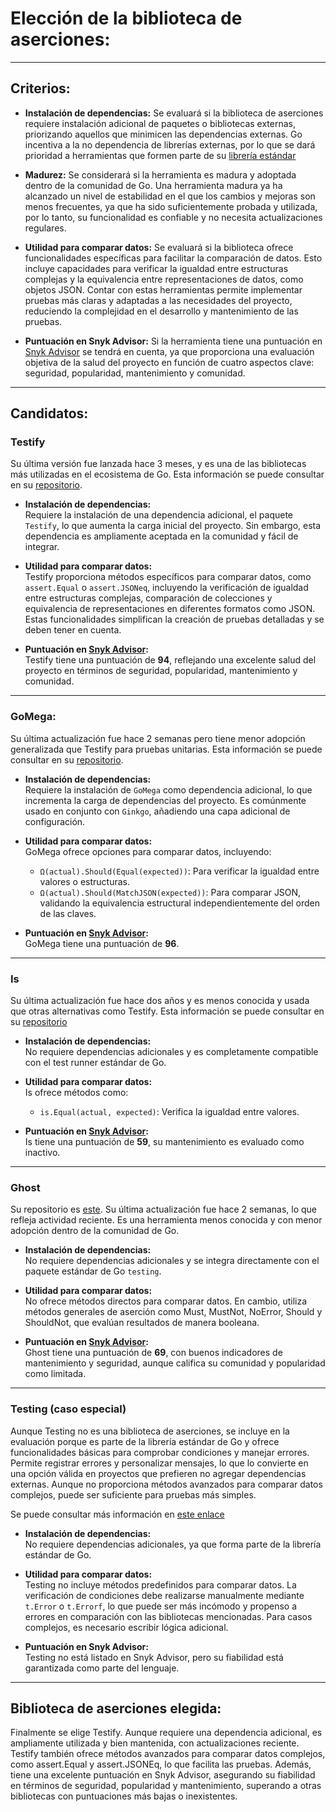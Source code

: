 # Elección de la biblioteca de aserciones:

---

## Criterios:


- **Instalación de dependencias:** Se evaluará si la biblioteca de aserciones requiere instalación adicional de paquetes o bibliotecas externas, priorizando aquellos que minimicen las dependencias externas. Go incentiva a la no dependencia de librerías externas, por lo que se dará prioridad a herramientas que formen parte de su [librería estándar](https://pkg.go.dev/std)

- **Madurez:** Se considerará si la herramienta es madura y adoptada dentro de la comunidad de Go. Una herramienta madura ya ha alcanzado un nivel de estabilidad en el que los cambios y mejoras son menos frecuentes, ya que ha sido suficientemente probada y utilizada, por lo tanto, su funcionalidad es confiable y no necesita actualizaciones regulares.

- **Utilidad para comparar datos:** Se evaluará si la biblioteca ofrece funcionalidades específicas para facilitar la comparación de datos. Esto incluye capacidades para verificar la igualdad entre estructuras complejas y la equivalencia entre representaciones de datos, como objetos JSON. Contar con estas herramientas permite implementar pruebas más claras y adaptadas a las necesidades del proyecto, reduciendo la complejidad en el desarrollo y mantenimiento de las pruebas.

- **Puntuación en Snyk Advisor:** Si la herramienta tiene una puntuación en [Snyk Advisor](https://snyk.io/advisor/golang) se tendrá en cuenta, ya que proporciona una evaluación objetiva de la salud del proyecto en función de cuatro aspectos clave: seguridad, popularidad, mantenimiento y comunidad.


---

## Candidatos:

### **Testify**

Su última versión fue lanzada hace 3 meses, y es una de las bibliotecas más utilizadas en el ecosistema de Go. Esta información se puede consultar en su [repositorio](https://github.com/stretchr/testify).

- **Instalación de dependencias:**  
  Requiere la instalación de una dependencia adicional, el paquete `Testify`, lo que aumenta la carga inicial del proyecto. Sin embargo, esta dependencia es ampliamente aceptada en la comunidad y fácil de integrar.  

- **Utilidad para comparar datos:**  
  Testify proporciona métodos específicos para comparar datos, como `assert.Equal` o `assert.JSONeq`, incluyendo la verificación de igualdad entre estructuras complejas, comparación de colecciones y equivalencia de representaciones en diferentes formatos como JSON. Estas funcionalidades simplifican la creación de pruebas detalladas y se deben tener en cuenta.

- **Puntuación en [Snyk Advisor](https://snyk.io/advisor/golang/github.com/stretchr/testify):**  
  Testify tiene una puntuación de **94**, reflejando una excelente salud del proyecto en términos de seguridad, popularidad, mantenimiento y comunidad.  
 
---

### **GoMega:** 

Su última actualización fue hace 2 semanas pero tiene menor adopción generalizada que Testify para pruebas unitarias. Esta información se puede consultar en su [repositorio](https://github.com/onsi/gomega).

- **Instalación de dependencias:**  
  Requiere la instalación de `GoMega` como dependencia adicional, lo que incrementa la carga de dependencias del proyecto. Es comúnmente usado en conjunto con `Ginkgo`, añadiendo una capa adicional de configuración.  
  
- **Utilidad para comparar datos:**  
  GoMega ofrece opciones  para comparar datos, incluyendo:  
  - `Ω(actual).Should(Equal(expected))`: Para verificar la igualdad entre valores o estructuras.  
  - `Ω(actual).Should(MatchJSON(expected))`: Para comparar JSON, validando la equivalencia estructural independientemente del orden de las claves.  
 
- **Puntuación en [Snyk Advisor](https://snyk.io/advisor/golang/github.com/onsi/gomega):**  
  GoMega tiene una puntuación de **96**. 

---

### **Is**  

Su última actualización fue hace dos años y es menos conocida y usada que otras alternativas como Testify. Esta información se puede consultar en su [repositorio](https://github.com/matryer/is)

- **Instalación de dependencias:**  
  No requiere dependencias adicionales y es completamente compatible con el test runner estándar de Go.
  
- **Utilidad para comparar datos:**  
  Is ofrece métodos como:  
  - `is.Equal(actual, expected)`: Verifica la igualdad entre valores.  

- **Puntuación en [Snyk Advisor](https://snyk.io/advisor/golang/github.com/matryer/is):**  
  Is tiene una puntuación de **59**, su mantenimiento es evaluado como inactivo.

---

### **Ghost**

 Su repositorio es [este](https://github.com/rliebz/ghost).  Su última actualización fue hace 2 semanas, lo que refleja actividad reciente. Es una herramienta menos conocida y con menor adopción dentro de la comunidad de Go.
 
- **Instalación de dependencias:**  
  No requiere dependencias adicionales y se integra directamente con el paquete estándar de Go `testing`.  

- **Utilidad para comparar datos:**  
 No ofrece métodos directos para comparar datos. En cambio, utiliza métodos generales de aserción como Must, MustNot, NoError, Should y ShouldNot, que evalúan resultados de manera booleana. 

- **Puntuación en [Snyk Advisor](https://snyk.io/advisor/golang/github.com/rliebz/ghost):**  
  Ghost tiene una puntuación de **69**, con buenos indicadores de mantenimiento y seguridad, aunque califica su comunidad y popularidad como limitada.

---

### **Testing (caso especial)**  

Aunque Testing no es una biblioteca de aserciones, se incluye en la evaluación porque es parte de la librería estándar de Go y ofrece funcionalidades básicas para comprobar condiciones y manejar errores. Permite registrar errores y personalizar mensajes, lo que lo convierte en una opción válida en proyectos que prefieren no agregar dependencias externas. Aunque no proporciona métodos avanzados para comparar datos complejos, puede ser suficiente para pruebas más simples. 

Se puede consultar más información en [este enlace](https://pkg.go.dev/testing)

- **Instalación de dependencias:**  
  No requiere dependencias adicionales, ya que forma parte de la librería estándar de Go.  

- **Utilidad para comparar datos:**  
   Testing no incluye métodos predefinidos para comparar datos. La verificación de condiciones debe realizarse manualmente mediante `t.Error` o `t.Errorf`, lo que puede ser más incómodo y propenso a errores en comparación con las bibliotecas mencionadas. Para casos complejos, es necesario escribir lógica adicional.  

- **Puntuación en Snyk Advisor:**  
 Testing no está listado en Snyk Advisor, pero su fiabilidad está garantizada como parte del lenguaje.  

---

## Biblioteca de aserciones elegida:

Finalmente se elige Testify. Aunque requiere una dependencia adicional, es ampliamente utilizada y bien mantenida, con actualizaciones reciente. Testify también ofrece métodos avanzados para comparar datos complejos, como assert.Equal y assert.JSONEq, lo que facilita las pruebas. Además, tiene una excelente puntuación en Snyk Advisor, asegurando su fiabilidad en términos de seguridad, popularidad y mantenimiento, superando a otras bibliotecas con puntuaciones más bajas o inexistentes.



